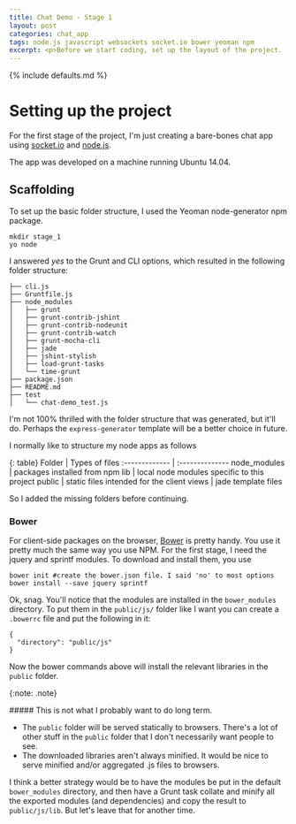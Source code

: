 ```yaml
---
title: Chat Demo - Stage 1
layout: post
categories: chat_app
tags: node.js javascript websockets socket.io bower yeoman npm
excerpt: <p>Before we start coding, set up the layout of the project.
---
```


{% include defaults.md %}

# Setting up the project

For the first stage of the project, I'm just creating a bare-bones chat app using [socket.io](http://socket.io)
and [node.js](http://nodejs.org).

The app was developed on a machine running Ubuntu 14.04.

## Scaffolding
To set up the basic folder structure, I used the Yeoman node-generator npm package.

    mkdir stage_1
    yo node

I answered _yes_ to the Grunt and CLI options, which resulted in the following folder structure:

    ├── cli.js
    ├── Gruntfile.js
    ├── node_modules
    │   ├── grunt
    │   ├── grunt-contrib-jshint
    │   ├── grunt-contrib-nodeunit
    │   ├── grunt-contrib-watch
    │   ├── grunt-mocha-cli
    │   ├── jade
    │   ├── jshint-stylish
    │   ├── load-grunt-tasks
    │   └── time-grunt
    ├── package.json
    ├── README.md
    ├── test
    │   └── chat-demo_test.js

I'm not 100% thrilled with the folder structure that was generated, but it'll do. Perhaps the `express-generator`
template will be a better choice in future.

I normally like to structure my node apps as follows

{: table}
Folder       | Types of files
:------------- | :--------------
node_modules | packages installed from npm
lib          | local node modules specific to this project
public       | static files intended for the client
views        | jade template files

So I added the missing folders before continuing.

### Bower

For client-side packages on the browser, [Bower](bower.io) is pretty handy. You use it pretty much the same way you
use NPM. For the first stage, I need the jquery and sprintf modules. To download and install them, you use

    bower init #create the bower.json file. I said 'no' to most options
    bower install --save jquery sprintf

Ok, snag. You'll notice that the modules are installed in the `bower_modules` directory. To put them in the `public/js/`
folder like I want you can create a `.bowerrc` file and put the following in it:

    {
      "directory": "public/js"
    }

Now the bower commands above will install the relevant libraries in the `public` folder.

{:note: .note}

<div class="note" markdown='1'>
##### This is not what I probably want to do long term.

* The `public` folder will be served statically to browsers. There's a lot of other stuff in the `public` folder
  that I don't necessarily want people to see.
* The downloaded libraries aren't always minified. It would be nice to serve minified and/or aggregated .js files
  to browsers.

I think a better strategy would be to have the modules be put in the default `bower_modules` directory, and then have
  a Grunt task collate and minify all the exported modules (and dependencies) and copy the result to `public/js/lib`.
  But let's leave that for another time.
</div>



